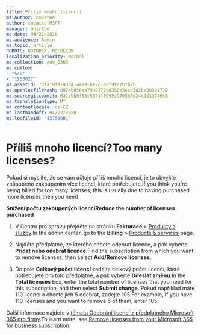 ```yaml
---
title: Příliš mnoho licencí?
ms.author: cmcatee
author: cmcatee-MSFT
manager: mnirkhe
ms.date: 04/21/2020
ms.audience: Admin
ms.topic: article
ROBOTS: NOINDEX, NOFOLLOW
localization_priority: Normal
ms.collection: Adm_O365
ms.custom:
- "540"
- "1500027"
ms.assetid: 73aa19fa-9334-4499-be2c-b6f9fe7b7b2b
ms.openlocfilehash: 0974b856aa79d0377ed350e5ece3d2be30991772
ms.sourcegitcommit: 631cbb5f03e5371f0995e976536d24e9d13746c3
ms.translationtype: MT
ms.contentlocale: cs-CZ
ms.lasthandoff: 04/22/2020
ms.locfileid: "43759901"
---
```

# <a name="too-many-licenses"></a><span data-ttu-id="21776-102">Příliš mnoho licencí?</span><span class="sxs-lookup"><span data-stu-id="21776-102">Too many licenses?</span></span>

<span data-ttu-id="21776-103">Pokud si myslíte, že se vám účtuje příliš mnoho licencí, je to obvykle způsobeno zakoupením více licencí, které potřebujete.</span><span class="sxs-lookup"><span data-stu-id="21776-103">If you think you're being billed for too many licenses, this is usually due to having purchased more licenses then you need.</span></span>
  
<span data-ttu-id="21776-104">**Snížení počtu zakoupených licencí**</span><span class="sxs-lookup"><span data-stu-id="21776-104">**Reduce the number of licenses purchased**</span></span>
  
1. <span data-ttu-id="21776-105">V Centru pro správu přejděte na stránku **Fakturace** \> [Produkty a služby](https://go.microsoft.com/fwlink/p/?linkid=842054).</span><span class="sxs-lookup"><span data-stu-id="21776-105">In the admin center, go to the **Billing** \> [Products & services](https://go.microsoft.com/fwlink/p/?linkid=842054) page.</span></span>

2. <span data-ttu-id="21776-106">Najděte předplatné, ze kterého chcete odebrat licence, a pak vyberte **Přidat nebo odebrat licence**.</span><span class="sxs-lookup"><span data-stu-id="21776-106">Find the subscription from which you want to remove licenses, then select **Add/Remove licenses**.</span></span>

3. <span data-ttu-id="21776-107">Do pole **Celkový počet licencí** zadejte celkový počet licencí, které potřebujete pro toto předplatné, a pak vyberte **Odeslat změnu**.</span><span class="sxs-lookup"><span data-stu-id="21776-107">In the **Total licenses** box, enter the total number of licenses that you need for this subscription, and then select **Submit change**.</span></span> <span data-ttu-id="21776-108">Pokud například máte 110 licencí a chcete jich 5 odebrat, zadejte 105.</span><span class="sxs-lookup"><span data-stu-id="21776-108">For example, if you have 110 licenses and you want to remove 5 of them, enter 105.</span></span>

<span data-ttu-id="21776-109">Další informace najdete v [tématu Odebrání licencí z předplatného Microsoft 365 pro firmy](https://docs.microsoft.com/office365/admin/subscriptions-and-billing/remove-licenses-from-subscription).</span><span class="sxs-lookup"><span data-stu-id="21776-109">To learn more, see [Remove licenses from your Microsoft 365 for business subscription](https://docs.microsoft.com/office365/admin/subscriptions-and-billing/remove-licenses-from-subscription).</span></span>